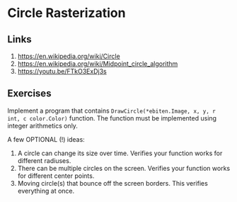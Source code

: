 # Circle Rasterization

## Links

1. https://en.wikipedia.org/wiki/Circle
2. https://en.wikipedia.org/wiki/Midpoint_circle_algorithm
3. https://youtu.be/FTkO3ExDj3s

## Exercises

Implement a program that contains `DrawCircle(*ebiten.Image, x, y, r int, c color.Color)` function.
The function must be implemented using integer arithmetics only.

A few OPTIONAL (!) ideas:
1. A circle can change its size over time. Verifies your function works for different radiuses.
2. There can be multiple circles on the screen. Verifies your function works for different center points.
3. Moving circle(s) that bounce off the screen borders. This verifies everything at once.
